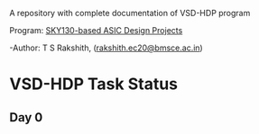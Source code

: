 A repository with complete documentation of VSD-HDP program

Program: [SKY130-based ASIC Design Projects](https://www.vlsisystemdesign.com/hdp/)

-Author: T S Rakshith, (rakshith.ec20@bmsce.ac.in)

# VSD-HDP Task Status

## Day 0
